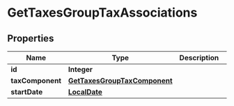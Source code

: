 
# GetTaxesGroupTaxAssociations

## Properties
Name | Type | Description | Notes
------------ | ------------- | ------------- | -------------
**id** | **Integer** |  |  [optional]
**taxComponent** | [**GetTaxesGroupTaxComponent**](GetTaxesGroupTaxComponent.md) |  |  [optional]
**startDate** | [**LocalDate**](LocalDate.md) |  |  [optional]



